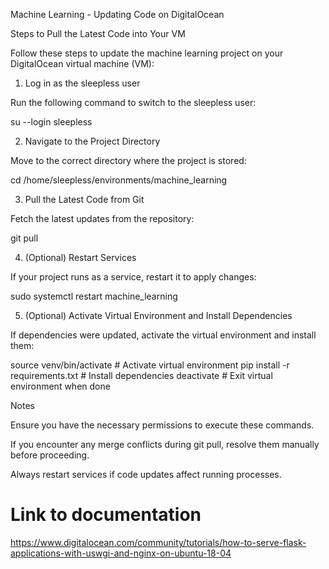 Machine Learning - Updating Code on DigitalOcean

Steps to Pull the Latest Code into Your VM

Follow these steps to update the machine learning project on your DigitalOcean virtual machine (VM):

1. Log in as the sleepless user

Run the following command to switch to the sleepless user:

su --login sleepless

2. Navigate to the Project Directory

Move to the correct directory where the project is stored:

cd /home/sleepless/environments/machine_learning

3. Pull the Latest Code from Git

Fetch the latest updates from the repository:

git pull

4. (Optional) Restart Services

If your project runs as a service, restart it to apply changes:

sudo systemctl restart machine_learning

5. (Optional) Activate Virtual Environment and Install Dependencies

If dependencies were updated, activate the virtual environment and install them:

source venv/bin/activate  # Activate virtual environment
pip install -r requirements.txt  # Install dependencies
deactivate  # Exit virtual environment when done

Notes

Ensure you have the necessary permissions to execute these commands.

If you encounter any merge conflicts during git pull, resolve them manually before proceeding.

Always restart services if code updates affect running processes.


# Link to documentation

https://www.digitalocean.com/community/tutorials/how-to-serve-flask-applications-with-uswgi-and-nginx-on-ubuntu-18-04